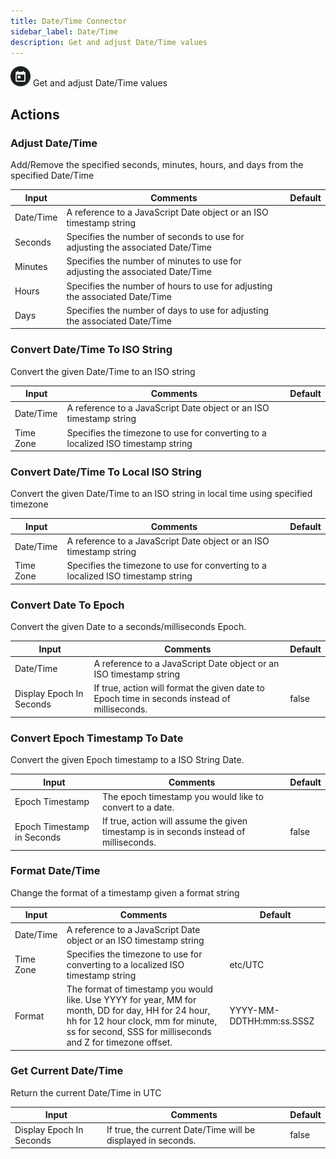 ```yaml
---
title: Date/Time Connector
sidebar_label: Date/Time
description: Get and adjust Date/Time values
---
```


![Date/Time](./assets/datetime.png#connector-icon)
Get and adjust Date/Time values

## Actions

### Adjust Date/Time

Add/Remove the specified seconds, minutes, hours, and days from the specified Date/Time

| Input     | Comments                                                                      | Default |
| --------- | ----------------------------------------------------------------------------- | ------- |
| Date/Time | A reference to a JavaScript Date object or an ISO timestamp string            |         |
| Seconds   | Specifies the number of seconds to use for adjusting the associated Date/Time |         |
| Minutes   | Specifies the number of minutes to use for adjusting the associated Date/Time |         |
| Hours     | Specifies the number of hours to use for adjusting the associated Date/Time   |         |
| Days      | Specifies the number of days to use for adjusting the associated Date/Time    |         |

### Convert Date/Time To ISO String

Convert the given Date/Time to an ISO string

| Input     | Comments                                                                         | Default |
| --------- | -------------------------------------------------------------------------------- | ------- |
| Date/Time | A reference to a JavaScript Date object or an ISO timestamp string               |         |
| Time Zone | Specifies the timezone to use for converting to a localized ISO timestamp string |         |

### Convert Date/Time To Local ISO String

Convert the given Date/Time to an ISO string in local time using specified timezone

| Input     | Comments                                                                         | Default |
| --------- | -------------------------------------------------------------------------------- | ------- |
| Date/Time | A reference to a JavaScript Date object or an ISO timestamp string               |         |
| Time Zone | Specifies the timezone to use for converting to a localized ISO timestamp string |         |

### Convert Date To Epoch

Convert the given Date to a seconds/milliseconds Epoch.

| Input                    | Comments                                                                                     | Default |
| ------------------------ | -------------------------------------------------------------------------------------------- | ------- |
| Date/Time                | A reference to a JavaScript Date object or an ISO timestamp string                           |         |
| Display Epoch In Seconds | If true, action will format the given date to Epoch time in seconds instead of milliseconds. | false   |

### Convert Epoch Timestamp To Date

Convert the given Epoch timestamp to a ISO String Date.

| Input                      | Comments                                                                               | Default |
| -------------------------- | -------------------------------------------------------------------------------------- | ------- |
| Epoch Timestamp            | The epoch timestamp you would like to convert to a date.                               |         |
| Epoch Timestamp in Seconds | If true, action will assume the given timestamp is in seconds instead of milliseconds. | false   |

### Format Date/Time

Change the format of a timestamp given a format string

| Input     | Comments                                                                                                                                                                                                 | Default                  |
| --------- | -------------------------------------------------------------------------------------------------------------------------------------------------------------------------------------------------------- | ------------------------ |
| Date/Time | A reference to a JavaScript Date object or an ISO timestamp string                                                                                                                                       |                          |
| Time Zone | Specifies the timezone to use for converting to a localized ISO timestamp string                                                                                                                         | etc/UTC                  |
| Format    | The format of timestamp you would like. Use YYYY for year, MM for month, DD for day, HH for 24 hour, hh for 12 hour clock, mm for minute, ss for second, SSS for milliseconds and Z for timezone offset. | YYYY-MM-DDTHH:mm:ss.SSSZ |

### Get Current Date/Time

Return the current Date/Time in UTC

| Input                    | Comments                                                     | Default |
| ------------------------ | ------------------------------------------------------------ | ------- |
| Display Epoch In Seconds | If true, the current Date/Time will be displayed in seconds. | false   |
